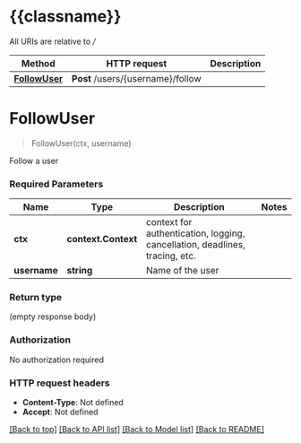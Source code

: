 # {{classname}}

All URIs are relative to */*

Method | HTTP request | Description
------------- | ------------- | -------------
[**FollowUser**](FollowUserApi.md#FollowUser) | **Post** /users/{username}/follow | 

# **FollowUser**
> FollowUser(ctx, username)


Follow a user

### Required Parameters

Name | Type | Description  | Notes
------------- | ------------- | ------------- | -------------
 **ctx** | **context.Context** | context for authentication, logging, cancellation, deadlines, tracing, etc.
  **username** | **string**| Name of the user | 

### Return type

 (empty response body)

### Authorization

No authorization required

### HTTP request headers

 - **Content-Type**: Not defined
 - **Accept**: Not defined

[[Back to top]](#) [[Back to API list]](../README.md#documentation-for-api-endpoints) [[Back to Model list]](../README.md#documentation-for-models) [[Back to README]](../README.md)

